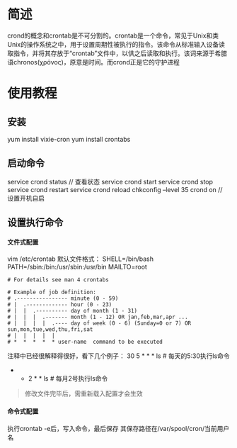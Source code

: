 # 简述
crond的概念和crontab是不可分割的。crontab是一个命令，常见于Unix和类Unix的操作系统之中，用于设置周期性被执行的指令。该命令从标准输入设备读取指令，并将其存放于“crontab”文件中，以供之后读取和执行。该词来源于希腊语chronos(χρόνος)，原意是时间。而crond正是它的守护进程

# 使用教程
## 安装
yum install vixie-cron
yum install crontabs

## 启动命令
service crond status    // 查看状态
service crond start
service crond stop
service crond restart
service crond reload
chkconfig –level 35 crond on    // 设置开机自启

## 设置执行命令
#### 文件式配置
vim /etc/crontab
默认文件格式：
    SHELL=/bin/bash
    PATH=/sbin:/bin:/usr/sbin:/usr/bin
    MAILTO=root

    # For details see man 4 crontabs

    # Example of job definition:
    # .---------------- minute (0 - 59)
    # |  .------------- hour (0 - 23)
    # |  |  .---------- day of month (1 - 31)
    # |  |  |  .------- month (1 - 12) OR jan,feb,mar,apr ...
    # |  |  |  |  .---- day of week (0 - 6) (Sunday=0 or 7) OR sun,mon,tue,wed,thu,fri,sat
    # |  |  |  |  |
    # *  *  *  *  * user-name  command to be executed

注释中已经很解释得很好，看下几个例子：
30 5 * * * ls   # 每天的5:30执行ls命令
* * 2 * * ls    # 每月2号执行ls命令

> 修改文件完毕后，需重新载入配置才会生效

#### 命令式配置
执行crontab -e后，写入命令，最后保存
其保存路径在/var/spool/cron/当前用户名
